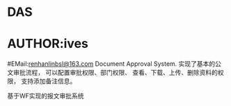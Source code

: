 # DAS
# AUTHOR:ives
#EMail:renhanlinbsl@163.com
Document Approval System.
实现了基本的公文审批流程，
可以配置审批权限、部门权限、
查看、下载、上传、删除资料的权限，
支持添加备注信息。

基于WF实现的报文审批系统

